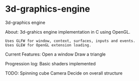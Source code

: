# 3d-graphics-engine
3d-graphics engine

About:
    3d-grahics engine implementation in C using OpenGL. 
    
    Uses GLFW for window, context, surfaces, inputs and events.  
    Uses GLEW for OpenGL extension loading.

Current Features:
    Open a window
    Draw a triangle


Progression log:
    Basic shaders implemented


TODO:
    Spinning cube
    Camera
    Decide on overall structure



